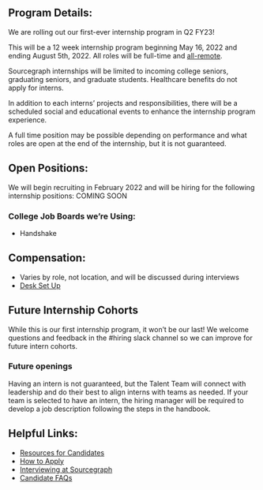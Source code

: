 ## Program Details:

We are rolling out our first-ever internship program in Q2 FY23!

This will be a 12 week internship program beginning May 16, 2022 and ending August 5th, 2022. All roles will be full-time and [all-remote](../../company-info-and-process/remote/index.md).

Sourcegraph internships will be limited to incoming college seniors, graduating seniors, and graduate students. Healthcare benefits do not apply for interns.

In addition to each interns’ projects and responsibilities, there will be a scheduled social and educational events to enhance the internship program experience.

A full time position may be possible depending on performance and what roles are open at the end of the internship, but it is not guaranteed.

## Open Positions:

We will begin recruiting in February 2022 and will be hiring for the following internship positions:
COMING SOON

### College Job Boards we’re Using:

- Handshake

## Compensation:

- Varies by role, not location, and will be discussed during interviews
- [Desk Set Up](../../benefits-pay-perks/benefits-perks/spending-company-money.md#interns)

## Future Internship Cohorts

While this is our first internship program, it won’t be our last! We welcome questions and feedback in the #hiring slack channel so we can improve for future intern cohorts.

### Future openings

Having an intern is not guaranteed, but the Talent Team will connect with leadership and do their best to align interns with teams as needed.
If your team is selected to have an intern, the hiring manager will be required to develop a job description following the steps in the handbook.

## Helpful Links:

- [Resources for Candidates](tools/resources_for_candidates.md)
- [How to Apply](tools/resources_for_candidates.md#how-to-apply)
- [Interviewing at Sourcegraph](tools/resources_for_candidates.md#interviewing-at-sourcegraph)
- [Candidate FAQs](tools/resources_for_candidates.md#candidate-faqs)
